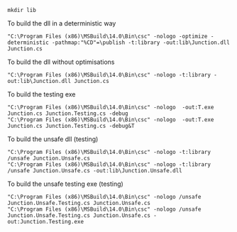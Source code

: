 ```
mkdir lib
```

To build the dll in a deterministic way
```
"C:\Program Files (x86)\MSBuild\14.0\Bin\csc" -nologo -optimize -deterministic -pathmap:"%CD"=\publish -t:library -out:lib\Junction.dll Junction.cs
```

To build the dll without optimisations
```
"C:\Program Files (x86)\MSBuild\14.0\Bin\csc" -nologo -t:library -out:lib\Junction.dll Junction.cs
```

To build the testing exe
```
"C:\Program Files (x86)\MSBuild\14.0\Bin\csc" -nologo  -out:T.exe Junction.cs Junction.Testing.cs -debug
"C:\Program Files (x86)\MSBuild\14.0\Bin\csc" -nologo  -out:T.exe Junction.cs Junction.Testing.cs -debug&T
```

To build the unsafe dll (testing)

```
"C:\Program Files (x86)\MSBuild\14.0\Bin\csc" -nologo -t:library /unsafe Junction.Unsafe.cs
"C:\Program Files (x86)\MSBuild\14.0\Bin\csc" -nologo -t:library /unsafe Junction.Unsafe.cs -out:lib\Junction.Unsafe.dll
```

To build the unsafe testing exe (testing)

```
"C:\Program Files (x86)\MSBuild\14.0\Bin\csc" -nologo /unsafe Junction.Unsafe.Testing.cs Junction.Unsafe.cs
"C:\Program Files (x86)\MSBuild\14.0\Bin\csc" -nologo /unsafe Junction.Unsafe.Testing.cs Junction.Unsafe.cs -out:Junction.Testing.exe
```
